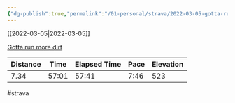 ```yaml
---
{"dg-publish":true,"permalink":"/01-personal/strava/2022-03-05-gotta-run-more-dirt/"}
---
```



[[2022-03-05\|2022-03-05]]

[Gotta run more dirt](https://www.strava.com/activities/6778643052)

| Distance | Time  | Elapsed Time | Pace | Elevation |
| -------- | ----- | ------------ | ---- | --------- |
| 7.34     | 57:01 | 57:41        | 7:46 | 523       |




#strava
